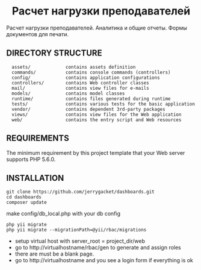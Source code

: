 <p align="center">
    <h1 align="center">Расчет нагрузки преподавателей</h1>
</p>

Расчет нагрузки преподавателей. Аналитика и общие отчеты. Формы документов для печати.

DIRECTORY STRUCTURE
-------------------

      assets/             contains assets definition
      commands/           contains console commands (controllers)
      config/             contains application configurations
      controllers/        contains Web controller classes
      mail/               contains view files for e-mails
      models/             contains model classes
      runtime/            contains files generated during runtime
      tests/              contains various tests for the basic application
      vendor/             contains dependent 3rd-party packages
      views/              contains view files for the Web application
      web/                contains the entry script and Web resources



REQUIREMENTS
------------

The minimum requirement by this project template that your Web server supports PHP 5.6.0.


INSTALLATION
------------

```
git clone https://github.com/jerrygacket/dashboards.git
cd dashboards
composer update
```
make config/db_local.php with your db config
```
php yii migrate
php yii migrate --migrationPath=@yii/rbac/migrations
```
* setup virtual host with server_root = project_dir/web
* go to http://virtualhostname/rbac/gen to generate and assign roles
* there are must be a blank page.
* go to http://virtualhostname and you see a login form if everything is ok

